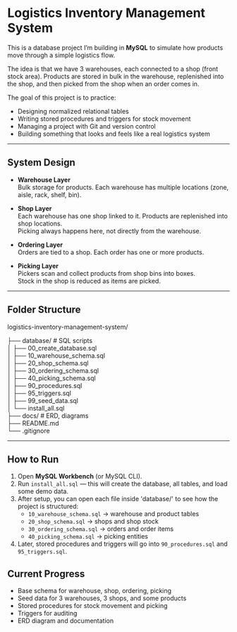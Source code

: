 # Logistics Inventory Management System

This is a database project I’m building in **MySQL** to simulate how products move through a simple logistics flow.

The idea is that we have 3 warehouses, each connected to a shop (front stock area). Products are stored in bulk in the warehouse, replenished into the shop, and then picked from the shop when an order comes in.

The goal of this project is to practice:

- Designing normalized relational tables
- Writing stored procedures and triggers for stock movement
- Managing a project with Git and version control
- Building something that looks and feels like a real logistics system

---

## System Design

- **Warehouse Layer**  
  Bulk storage for products. Each warehouse has multiple locations (zone, aisle, rack, shelf, bin).

- **Shop Layer**  
  Each warehouse has one shop linked to it. Products are replenished into shop locations.  
  Picking always happens here, not directly from the warehouse.

- **Ordering Layer**  
  Orders are tied to a shop. Each order has one or more products.

- **Picking Layer**  
  Pickers scan and collect products from shop bins into boxes.  
  Stock in the shop is reduced as items are picked.

---

## Folder Structure

logistics-inventory-management-system/

├── database/           # SQL scripts  
│   ├── 00_create_database.sql  
│   ├── 10_warehouse_schema.sql  
│   ├── 20_shop_schema.sql  
│   ├── 30_ordering_schema.sql  
│   ├── 40_picking_schema.sql  
│   ├── 90_procedures.sql  
│   ├── 95_triggers.sql  
│   ├── 99_seed_data.sql  
│   └── install_all.sql  
├── docs/               # ERD, diagrams  
├── README.md  
└── .gitignore  

---

## How to Run

1. Open **MySQL Workbench** (or MySQL CLI).  
2. Run `install_all.sql` — this will create the database, all tables, and load some demo data.  
3. After setup, you can open each file inside 'database/' to see how the project is structured:  
   - `10_warehouse_schema.sql` → warehouse and product tables  
   - `20_shop_schema.sql` → shops and shop stock  
   - `30_ordering_schema.sql` → orders and order items  
   - `40_picking_schema.sql` → picking entities  
4. Later, stored procedures and triggers will go into `90_procedures.sql` and `95_triggers.sql`.

## Current Progress

- Base schema for warehouse, shop, ordering, picking
- Seed data for 3 warehouses, 3 shops, and some products
- Stored procedures for stock movement and picking
- Triggers for auditing
- ERD diagram and documentation
